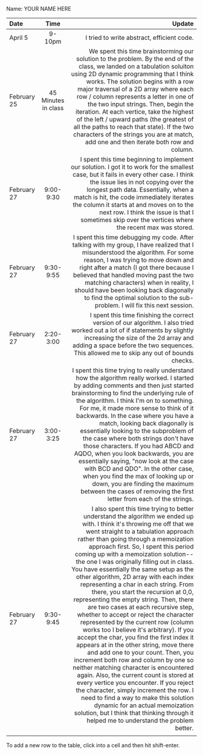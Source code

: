 Name: YOUR NAME HERE

| Date        |        Time         |                                                                                                                                                                                                                                                                                                                                                                                                                                                                                                                                                                                                                                                                                                                                                                                                                                                                                                                                                                                                                                                                                                                                                                                                                                         Update |
|:------------|:-------------------:|-----------------------------------------------------------------------------------------------------------------------------------------------------------------------------------------------------------------------------------------------------------------------------------------------------------------------------------------------------------------------------------------------------------------------------------------------------------------------------------------------------------------------------------------------------------------------------------------------------------------------------------------------------------------------------------------------------------------------------------------------------------------------------------------------------------------------------------------------------------------------------------------------------------------------------------------------------------------------------------------------------------------------------------------------------------------------------------------------------------------------------------------------------------------------------------------------------------------------------------------------:|
| April 5     |       9-10pm        |                                                                                                                                                                                                                                                                                                                                                                                                                                                                                                                                                                                                                                                                                                                                                                                                                                                                                                                                                                                                                                                                                                                                                                                                     I tried to write abstract, efficient code. |
| February 25 | 45 Minutes in class |                                                                                                                                                                                                                                                                                                                                                                                                                                                                                                                                                                                                                                                                         We spent this time brainstorming our solution to the problem. By the end of the class, we landed on a tabulation soluiton using 2D dynamic programming that I think works. The solution begins with a row major traversal of a 2D array where each row / column represents a letter in one of the two input strings. Then, begin the iteration. At each vertice, take the highest of the left / upward paths (the greatest of all the paths to reach that state). If the two characters of the strings you are at match, add one and then iterate both row and column. |
| February 27 |      9:00-9:30      |                                                                                                                                                                                                                                                                                                                                                                                                                                                                                                                                                                                                                                                                                                                                                                                                                         I spent this time beginning to implement our solution. I got it to work for the smallest case, but it fails in every other case. I think the issue lies in not copying over the longest path data. Essentially, when a match is hit, the code immediately iterates the column it starts at and moves on to the next row. I think the issue is that I sometimes skip over the vertices where the recent max was stored. |
| February 27 |      9:30-9:55      |                                                                                                                                                                                                                                                                                                                                                                                                                                                                                                                                                                                                                                                                                                                                                                                                                      I spent this time debugging my code. After talking with my group, I have realized that I misunderstood the algorithm. For some reason, I was trying to move down and right after a match (I got there because I believed that handled moving past the two matching characters) when in reality, I should have been looking back diagonally to find the optimal solution to the sub-problem. I will fix this next session. |
| February 27 |      2:20-3:00      |                                                                                                                                                                                                                                                                                                                                                                                                                                                                                                                                                                                                                                                                                                                                                                                                                                                                                                                                                                                I spent this time finishing the correct version of our algorithm. I also tried worked out a lot of if statements by slightly increasing the size of the 2d array and adding a space before the two sequences. This allowed me to skip any out of bounds checks. |
| February 27 |      3:00-3:25      |                                                                                                                                                                                                                                                                                                                                                                                                                                                                                                  I spent this time trying to really understand how the algorithm really worked. I started by adding comments and then just started brainstorming to find the underlying rule of the algorithm. I think I'm on to something. For me, it made more sense to think of it backwards. In the case where you have a match, looking back diagonally is essentially looking to the subproblem of the case where both strings don't have those characters. If you had ABCD and AQDO, when you look backwards, you are essentially saying, "now look at the case with BCD and QDO". In the other case, when you find the max of looking up or down, you are finding the maximum between the cases of removing the first letter from each of the strings. |
| February 27 |      9:30-9:45      | I also spent this time trying to better understand the algorithm we ended up with. I think it's throwing me off that we went straight to a tabulation approach rather than going through a memoization approach first. So, I spent this period coming up with a memoization solution--the one I was originally filling out in class. You have essentially the same setup as the other algorithm, 2D array with each index representing a char in each string. From there, you start the recursion at 0,0, representing the empty string. Then, there are two cases at each recursive step, whether to accept or reject the character represented by the current row (column works too I believe it's arbitrary). If you accept the char, you find the first index it appears at in the other string, move there and add one to your count. Then, you increment both row and column by one so neither matching character is encountered again. Also, the current count is stored at every vertice you encounter. If you reject the character, simply increment the row. I need to find a way to make this solution dynamic for an actual memoization solution, but I think that thinking through it helped me to understand the problem better. |
|             |                     |                                                                                                                                                                                                                                                                                                                                                                                                                                                                                                                                                                                                                                                                                                                                                                                                                                                                                                                                                                                                                                                                                                                                                                                                                                                |


To add a new row to the table, click into a cell and then hit shift-enter.